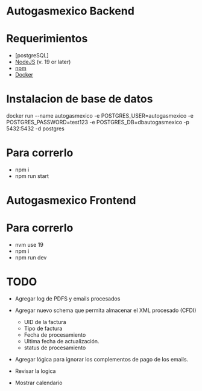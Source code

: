 # Autogasmexico Backend

# Requerimientos

- [postgreSQL]
- [NodeJS](https://nodejs.org/es/) (v. 19 or later)
- [npm](https://www.npmjs.com/get-npm)
- [Docker](https://docs.docker.com/install/)

# Instalacion de base de datos

docker run --name autogasmexico -e POSTGRES_USER=autogasmexico -e POSTGRES_PASSWORD=test123 -e POSTGRES_DB=dbautogasmexico -p 5432:5432 -d postgres

# Para correrlo

- npm i
- npm run start

# Autogasmexico Frontend

# Para correrlo

- nvm use 19
- npm i
- npm run dev

# TODO

- Agregar log de PDFS y emails procesados

- Agregar nuevo schema que permita almacenar el XML procesado (CFDI)
  - UID de la factura
  - Tipo de factura
  - Fecha de procesamiento
  - Ultima fecha de actualización.
  - status de procesamiento
- Agregar lógica para ignorar los complementos de pago de los emails.
- Revisar la logica
- Mostrar calendario
